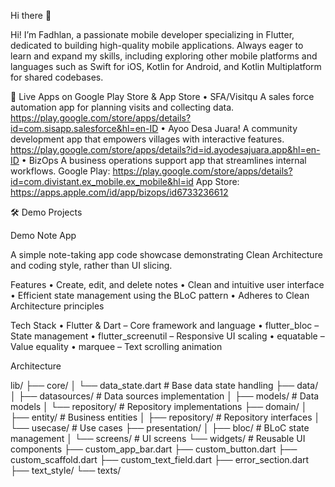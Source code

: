 Hi there 👋

Hi! I’m Fadhlan, a passionate mobile developer specializing in Flutter, dedicated to building high-quality mobile applications. Always eager to learn and expand my skills, including exploring other mobile platforms and languages such as Swift for iOS, Kotlin for Android, and Kotlin Multiplatform for shared codebases.

📱 Live Apps on Google Play Store & App Store
	•	SFA/Visitqu
A sales force automation app for planning visits and collecting data.
https://play.google.com/store/apps/details?id=com.sisapp.salesforce&hl=en-ID
	•	Ayoo Desa Juara!
A community development app that empowers villages with interactive features.
https://play.google.com/store/apps/details?id=id.ayodesajuara.app&hl=en-ID
	•	BizOps
A business operations support app that streamlines internal workflows.
Google Play: https://play.google.com/store/apps/details?id=com.divistant.ex_mobile.ex_mobile&hl=id
App Store: https://apps.apple.com/id/app/bizops/id6733236612

🛠️ Demo Projects

Demo Note App

A simple note-taking app code showcase demonstrating Clean Architecture and coding style, rather than UI slicing.

Features
	•	Create, edit, and delete notes
	•	Clean and intuitive user interface
	•	Efficient state management using the BLoC pattern
	•	Adheres to Clean Architecture principles

Tech Stack
	•	Flutter & Dart – Core framework and language
	•	flutter_bloc – State management
	•	flutter_screenutil – Responsive UI scaling
	•	equatable – Value equality
	•	marquee – Text scrolling animation

Architecture

lib/
├── core/
│   └── data_state.dart          # Base data state handling
├── data/
│   ├── datasources/             # Data sources implementation
│   ├── models/                  # Data models
│   └── repository/              # Repository implementations
├── domain/
│   ├── entity/                  # Business entities
│   ├── repository/              # Repository interfaces
│   └── usecase/                 # Use cases
├── presentation/
│   ├── bloc/                    # BLoC state management
│   └── screens/                 # UI screens
└── widgets/                     # Reusable UI components
    ├── custom_app_bar.dart
    ├── custom_button.dart
    ├── custom_scaffold.dart
    ├── custom_text_field.dart
    ├── error_section.dart
    ├── text_style/
    └── texts/
